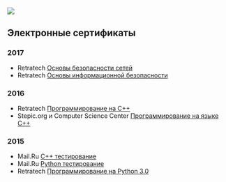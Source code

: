 # 
# 

<a href="https://github.com/Shviderskiy/"><img src="https://assets-cdn.github.com/favicon.ico"/></a>

## Электронные сертификаты

### 2017
* Retratech [Основы безопасности сетей](http://certifications.ru/resume/203972/)
* Retratech [Основы информационной безопасности](http://certifications.ru/resume/203972/)

### 2016
* Retratech [Программирование на C++](http://certifications.ru/resume/203972/)
* Stepic.org и Computer Science Center [Программирование на языке C++](https://stepic.org/certificate/77205d9d4d6ca812e295f8dfef76967a167671e2.pdf)

### 2015
* Mail.Ru [C++ тестирование](https://certification.mail.ru/certificates/5006dfe5-2e71-4e9b-9c4f-8aa4dbfc7bde/)
* Mail.Ru [Python тестирование](https://certification.mail.ru/certificates/f7e139b9-ccb1-4906-b2e7-b3d8101f72f3/)
* Retratech [Программирование на Python 3.0](http://certifications.ru/resume/203972/)
